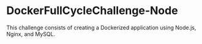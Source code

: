 # DockerFullCycleChallenge-Node
This challenge consists of creating a Dockerized application using Node.js, Nginx, and MySQL.
